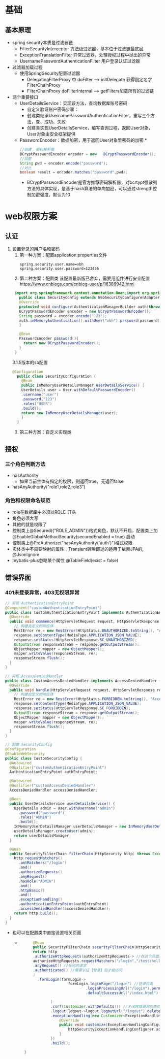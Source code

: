 # 基础
## 基本原理
* spring security本质是过滤器链
  * FilterSecurityInterceptor  方法级过滤器，基本位于过滤链最底层
  * ExceptionTranslationFilter 异常过滤器，处理授权过程中抛出的异常
  * UsernamePasswordAuthenticationFilter 用户登录认证过滤器
* 过滤器加载过程
  * 使用SpringSecurity配置过滤器
    * DelegatingFilterProxy 中 doFilter --> initDelegate 获得固定名字FilterChainProxy
    * FilterChainProxy  doFilterInternal --> getFilters加载所有的过滤链
* 两个重要接口
  * UserDetailsService：实现该方法，查询数据库账号密码
    * 自定义验证账户密码步骤：
    * 创建类继承UsernamePasswordAuthenticationFilter，重写三个方法，查、成功、失败
    * 创建类实现UserDetailsService，编写查询过程，返回User对象，User对象由安全框架提供
  * PasswordEncoder：数据加密，用于返回User对象里密码的加密
    * 
    ``` java
    //创建  密码解析器
    BCryptPasswordEncoder encoder = new   BCryptPasswordEncoder();
    //加密
    String pwd = encoder.encode("password");
    //对比
    boolean result = encoder.matches("password",pwd);
    ```
    * BCryptPasswordEncoder是官方推荐密码解析器，对bcrtypt强散列方法的具体实现，是基于hash算法的单向加密，可以通过strength控制加密强度，默认为10
    
# web权限方案
## 认证
1. 设置登录的用户名和密码
   1. 第一种方案：配置application.properties文件
      ``` properties
      spring.security.user.name=xbh
      spring.security.user.password=123456
      ```
   2. 第二种方案：配置类
   该配置最新版已舍弃，需要用组件进行安全配置https://www.cnblogs.com/cnblog-user/p/16386942.html
   ```java
    import org.springframework.context.annotation.Bean;import org.springframework.security.crypto.bcrypt.BCryptPasswordEncoder;import org.springframework.security.crypto.password.PasswordEncoder;@Configuration
      public class SecurityConfig extends WebSecurityConfigurerAdapter{
      @Override
      protected void configure(AuthenticationManagerBuilder auth)throws Exception{
      BCryptPasswordEncoder encoder = new BCryptPasswordEncoder();
      String password = encoder.encode("123");
      auth.inMemoryAuthentication().withUser("xbh").password(password).roles("admin");
      }
   
      @Bean
      PasswordEncoder password(){
        return new BCryptPasswordEncoder();
      }    
    }
   ```
   3.1.5版本的sb配置
    ``` java
    @Configuration
      public class SecurityConfiguration {
        @Bean
        public InMemoryUserDetailsManager userDetailsService() {
        UserDetails user = User.withDefaultPasswordEncoder()
        .username("user")
        .password("123")
        .roles("USER")
        .build();
        return new InMemoryUserDetailsManager(user);
        }
      }
   ```
   3. 第三种方案：自定义实现类
## 授权
### 三个角色判断方法
* hasAuthority
  * 如果当前主体有指定的权限，则返回true，无返回false
* hasAnyAuthority("role1,role2,role3")
### 角色和权限命名规范
* role在数据库中必须以ROLE_开头
* 角色必须大写
* 其他的就是权限了
* 控制类上@Secured({"ROLE_ADMIN"})格式角色，默认不开启，配置类上加@EnableGlobalMethodSecurity(securedEnabled = true) 启动
* 控制类上@PreAuthorize("hasAnyAuthority('auth')")格式权限
* 实体类中不需要映射的属性：Transient转瞬即逝的适用于依赖JPA的, @JsonIgnore
* mybatis-plus忽略某个属性 @TableField(exist = false)

## 错误界面
### 401未登录异常，403无权限异常
```java
// 实现 AuthenticationEntryPoint
@Component("customAuthenticationEntryPoint")
public class CustomAuthenticationEntryPoint implements AuthenticationEntryPoint {
  @Override
  public void commence(HttpServletRequest request, HttpServletResponse response, AuthenticationException authException) throws IOException, ServletException {
    // 构建自定义的响应体
    RestError re = new RestError(HttpStatus.UNAUTHORIZED.toString(), "Authentication failed");
    response.setContentType(MediaType.APPLICATION_JSON_VALUE);
    response.setStatus(HttpServletResponse.SC_UNAUTHORIZED);
    OutputStream responseStream = response.getOutputStream();
    ObjectMapper mapper = new ObjectMapper();
    mapper.writeValue(responseStream, re);
    responseStream.flush();
  }
}

// 实现 AccessDeniedHandler
public class CustomAccessDeniedHandler implements AccessDeniedHandler {
  @Override
  public void handle(HttpServletRequest request, HttpServletResponse response, AccessDeniedException accessDeniedException) throws IOException, ServletException {
    // 构建自定义的响应体
    RestError re = new RestError(HttpStatus.FORBIDDEN.toString(), "Access denied");
    response.setContentType(MediaType.APPLICATION_JSON_VALUE);
    response.setStatus(HttpServletResponse.SC_FORBIDDEN);
    OutputStream responseStream = response.getOutputStream();
    ObjectMapper mapper = new ObjectMapper();
    mapper.writeValue(responseStream, re);
    responseStream.flush();
  }
}

// 配置 SecurityConfig
@Configuration
@EnableWebSecurity
public class CustomSecurityConfig {
  @Autowired
  @Qualifier("customAuthenticationEntryPoint")
  AuthenticationEntryPoint authEntryPoint;

  @Autowired
  @Qualifier("customAccessDeniedHandler")
  AccessDeniedHandler accessDeniedHandler;

  @Bean
  public UserDetailsService userDetailsService() {
    UserDetails admin = User.withUsername("admin")
      .password("password")
      .roles("ADMIN")
      .build();
    InMemoryUserDetailsManager userDetailsManager = new InMemoryUserDetailsManager();
    userDetailsManager.createUser(admin);
    return userDetailsManager;
  }

  @Bean
  public SecurityFilterChain filterChain(HttpSecurity http) throws Exception {
    http.requestMatchers()
      .antMatchers("/login")
      .and()
      .authorizeRequests()
      .anyRequest()
      .hasRole("ADMIN")
      .and()
      .httpBasic()
      .and()
      .exceptionHandling()
      .authenticationEntryPoint(authEntryPoint)
      .accessDeniedHandler(accessDeniedHandler);
    return http.build();
  }
}

```

* 也可以在配置类中直接设置相关页面
  * ```java
          @Bean
          public SecurityFilterChain securityFilterChain(HttpSecurity http) throws Exception {
          return http
          .authorizeHttpRequests(authorizeHttpRequests-> //在这个后面开始配置URL相关的【URL访问权限控制相关的】
          authorizeHttpRequests.requestMatchers("/login","/test/hello").permitAll() //permitAll:授予所有权限【匿名可以访问的、不用登录就可以访问】
          .anyRequest() //任何的请求
          .authenticated() //需要认证【登录】后才能访问
          )
            .formLogin(formLogin->
                          formLogin.loginPage("/login") //登录页面
                                  .loginProcessingUrl("/login").permitAll() //登录接口可以匿名访问
                                  .defaultSuccessUrl("/index.html") //登录成功访问/index页面

                  )
                  .csrf(Customizer.withDefaults()) //关闭跨域漏洞攻击防护
                  .logout(logout->logout.logoutUrl("/logout").deleteCookies("JSESSIONID").invalidateHttpSession(true).logoutSuccessUrl("/index")) //退出登录接口
                  .exceptionHandling(new Customizer<ExceptionHandlingConfigurer<HttpSecurity>>() {
                      @Override
                      public void customize(ExceptionHandlingConfigurer<HttpSecurity> httpSecurityExceptionHandlingConfigurer) {
                          httpSecurityExceptionHandlingConfigurer.accessDeniedPage("/access-denied2.html");
                      }
                  })
                  .build();

      }
```